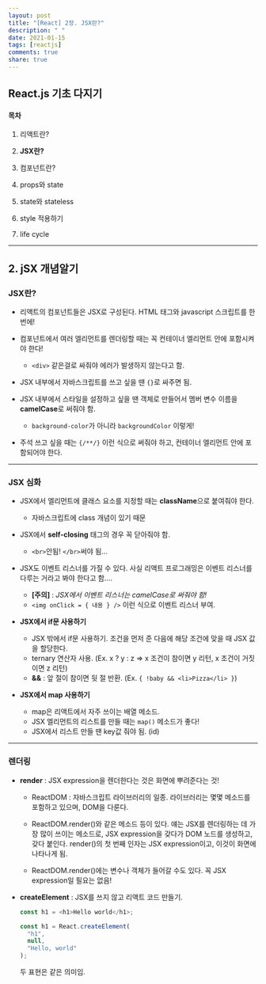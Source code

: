 ```yaml
---
layout: post
title: "[React] 2장. JSX란?"
description: " "
date: 2021-01-15
tags: [reactjs]
comments: true
share: true
---
```




## React.js 기초 다지기

#### 목차

1. 리액트란?

2. **JSX란?**

3. 컴포넌트란?

4. props와 state

5. state와 stateless

6. style 적용하기

7. life cycle

    

---

## 2. jSX 개념알기

### **JSX란?**

* 리액트의 컴포넌트들은 JSX로 구성된다. HTML 태그와 javascript 스크립트를 한 번에!

* 컴포넌트에서 여러 엘리먼트를 렌더링할 때는 꼭 컨테이너 엘리먼트 안에 포함시켜야 한다!

  - `<div>` 같은걸로 싸줘야 에러가 발생하지 않는다고 함.

* JSX 내부에서 자바스크립트를 쓰고 싶을 땐 `{}`로 싸주면 됨.

* JSX 내부에서 스타일을 설정하고 싶을 땐 객체로 만들어서 멤버 변수 이름을 **camelCase**로 써줘야 함.

  - `background-color`가 아니라 `backgroundColor` 이렇게!

* 주석 쓰고 싶을 때는 `{/**/}` 이런 식으로 써줘야 하고, 컨테이너 엘리먼트 안에 포함되어야 한다.

  

___

### **JSX 심화**

* JSX에서 엘리먼트에 클래스 요소를 지정할 때는 **className**으로 붙여줘야 한다. 
  - 자바스크립트에 class 개념이 있기 때문
* JSX에서 **self-closing** 태그의 경우 꼭 닫아줘야 함.
  - `<br>`안됨! `</br>`써야 됨...
* JSX도 이벤트 리스너를 가질 수 있다. 사실 리액트 프로그래밍은 이벤트 리스너를 다루는 거라고 봐야 한다고 함....

  - **[주의]** : *JSX에서 이벤트 리스너는 camelCase로 써줘야 함!*
  - `<img onClick = { 내용 } />` 이런 식으로 이벤트 리스너 부여.
* **JSX에서 if문 사용하기**
  - JSX 밖에서 if문 사용하기. 조건을 먼저 준 다음에 해당 조건에 맞을 때 JSX 값을 할당한다.
  - ternary 연산자 사용. (Ex. x ? y : z => x 조건이 참이면 y 리턴, x 조건이 거짓이면 z 리턴)
  - **&&** : 앞 절이 참이면 뒷 절 반환. (Ex. `{ !baby && <li>Pizza</li> }`)
* **JSX에서 map 사용하기**
  - map은 리액트에서 자주 쓰이는 배열 메소드.
  - JSX 엘리먼트의 리스트를 만들 때는 `map()` 메소드가 좋다!
  - JSX에서 리스트 만들 땐 key값 줘야 됨. (id)



___

### 렌더링

* **render** : JSX expression을 렌더한다는 것은 화면에 뿌려준다는 것!

  * ReactDOM : 자바스크립트 라이브러리의 일종. 라이브러리는 몇몇 메소드를 포함하고 있으며, DOM을 다룬다.

  * ReactDOM.render()와 같은 메소드 등이 있다.
    얘는 JSX를 렌더링하는 데 가장 많이 쓰이는 메소드로, JSX expression을 갖다가 DOM 노드를 생성하고, 갖다 붙인다.
    render()의 첫 번째 인자는 JSX expression이고, 이것이 화면에 나타나게 됨.

  * ReactDOM.render()에는 변수나 객체가 들어갈 수도 있다. 꼭 JSX expression일 필요는 없음!

    

* **createElement** : JSX를 쓰지 않고 리액트 코드 만들기.

  ```javascript
  const h1 = <h1>Hello world</h1>;
  ```

  ```javascript
  const h1 = React.createElement(
    "h1",
    null,
    "Hello, world"
  );
  ```

  두 표현은 같은 의미임.
